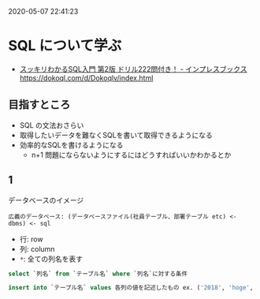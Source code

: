 2020-05-07 22:41:23

# SQL について学ぶ
- [スッキリわかるSQL入門 第2版 ドリル222問付き！ - インプレスブックス](https://book.impress.co.jp/books/1118101071)
https://dokoql.com/d/Dokoqlv/index.html

## 目指すところ
- SQL の文法おさらい
- 取得したいデータを難なくSQLを書いて取得できるようになる
- 効率的なSQLを書けるようになる
  - n+1 問題にならないようにするにはどうすればいいかわかるとか

## 1

データベースのイメージ
```
広義のデータベース: (データベースファイル(社員テーブル、部署テーブル etc) <- dbms) <- sql
```

- 行: row
- 列: column
- `*`: 全ての列名を表す

``` sql
select `列名` from `テーブル名` where `列名`に対する条件
```

``` sql
insert into `テーブル名` values 各列の値を記述したもの ex. ('2018', 'hoge', 'fuga', 0, 85000)
```
